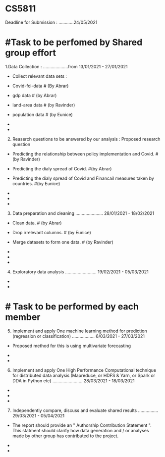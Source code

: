 # CS5811
Deadline for Submission : ............24/05/2021

# #Task to be perfomed by Shared group effort
1.Data Collection : ....................from 13/01/2021 - 27/01/2021

* Collect relevant data sets :

* Covid-fci-data  # (By Abrar)

* gdp data      # (by Abrar) 

* land-area data # (by Ravinder)

* population data # (by Eunice)

*

*


2. Reaserch questions to be answered by our analysis :
Proposed research question 

* Predicting the relationship between policy implementation and Covid.   #(by Ravinder)

* Predicting the dialy spread of Covid.  #(by Abrar) 

* Predicting the dialy spread of Covid and Financail measures taken by countries.  #(by Eunice)

*

*

*



3. Data preparation and cleaning ...................... 28/01/2021  - 18/02/2021
 
 * Clean data.  # (by Abrar)
 
 * Drop irrelevant columns. # (by Eunice)
 
 * Merge datasets to form one data. # (by Ravinder)
 
 *
 
 *
 
 *
 

4. Exploratory data analysis .........................   19/02/2021 -  05/03/2021

*

*



# # Task to be performed by each member
5. Implement and apply One machine learning method for prediction (regression or classification) ..................   6/03/2021 - 27/03/2021

* Proposed method for this is using multivariate forecasting

*

*



6. Implement and apply One High Performance Computational technique for distributed data analysis (Mapreduce, or HDFS & Yarn, or Spark or DDA in Python etc) ........................    28/03/2021 - 18/03/2021

*

*

*



7. Independently compare, discuss and evaluate shared results ................  29/03/2021  - 05/04/2021

* The report should provide an " Authorship Contribution Statement ". This statment should clarify how data generation and / or analyses made by other group has contributed to the project.

*

*



